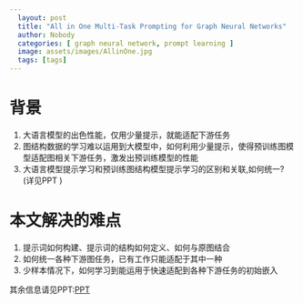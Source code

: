 ```yaml
---
  layout: post
  title: "All in One Multi-Task Prompting for Graph Neural Networks"
  author: Nobody
  categories: [ graph neural network, prompt learning ]
  image: assets/images/AllinOne.jpg
  tags: [tags]
---
```


# 背景
1. 大语言模型的出色性能，仅用少量提示，就能适配下游任务
2. 图结构数据的学习难以运用到大模型中，如何利用少量提示，使得预训练图模型适配图相关下游任务，激发出预训练模型的性能
3. 大语言模型提示学习和预训练图结构模型提示学习的区别和关联,如何统一? (详见PPT )



# 本文解决的难点

1. 提示词如何构建、提示词的结构如何定义、如何与原图结合
2. 如何统一各种下游图任务，已有工作只能适配于其中一种
3. 少样本情况下，如何学习到能运用于快速适配到各种下游任务的初始嵌入



其余信息请见PPT:[PPT](https://github.com/DMML-CQU/DMML-CQU.github.io/blob/main/assets/ppt/20231017-All%20in%20One%20Multi-Task%20Prompting%20for%20Graph%20Neural%20Networks_PPT.pdf)

